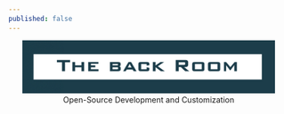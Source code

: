 ```yaml
---
published: false
---
```


<p align="center"><img width="90%" src="/docs/assets/logo.png" /><br />
Open-Source Development and Customization</p>